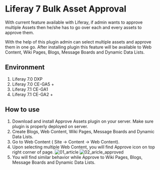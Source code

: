 # Liferay 7 Bulk Asset Approval
With current feature available with Liferay, if admin wants to approve multiple Assets then he/she has to go over each and every assets to approve them.

With the help of this plugin admin can select multiple assets and approve them in one go. After installing plugin this feature will be available to Web Content, Wiki Pages, Blogs, Message Boards and Dynamic Data Lists. 

## Environment
1. Liferay 7.0 DXP
2. Liferay 7.0 CE-GA5 +
3. Liferay 7.1 CE-GA1
4. Liferay 7.1 CE-GA2 +

## How to use
1. Download and install Approve Assets plugin on your server. Make sure plugin is properly deployed on server.
2. Create Blogs, Web Content, Wiki Pages, Message Boards and Dynamic Data Lists.
3. Go to Web Content ( Site &rarr; Content &rarr; Web Content).
4. Upon selecting multiple Web Content, you will find Approve icon on top right corner of page.
![01_article](https://user-images.githubusercontent.com/24852574/64315336-5dc6cb80-cfcf-11e9-84e2-ef2b5a495c42.png)
![02_aricle_approved](https://user-images.githubusercontent.com/24852574/64315335-5dc6cb80-cfcf-11e9-98ef-561e270b3823.png)
5. You will find similar behavior while Approve to Wiki Pages, Blogs, Message Boards and Dynamic Data Lists.
